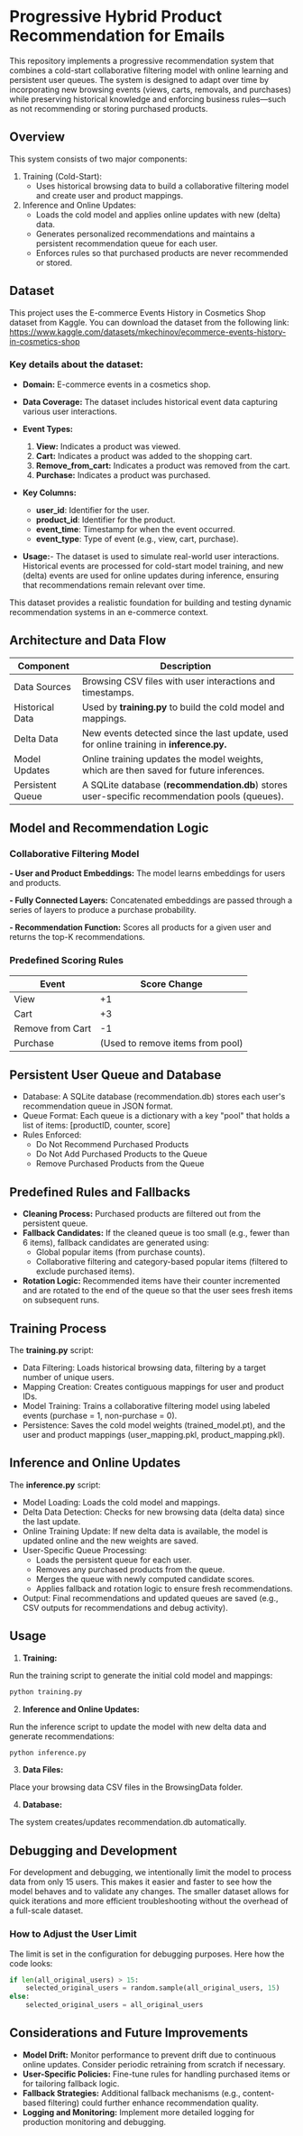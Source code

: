 # Progressive Hybrid Product Recommendation for Emails 
This repository implements a progressive recommendation system that combines a cold-start collaborative filtering model with online learning and persistent user queues. The system is designed to adapt over time by incorporating new browsing events (views, carts, removals, and purchases) while preserving historical knowledge and enforcing business rules—such as not recommending or storing purchased products.

## Overview
This system consists of two major components:

1. Training (Cold-Start):
	- Uses historical browsing data to build a collaborative filtering model and create user and product mappings.
2. Inference and Online Updates:
	- Loads the cold model and applies online updates with new (delta) data.
	- Generates personalized recommendations and maintains a persistent recommendation queue for each user.
	- Enforces rules so that purchased products are never recommended or stored.

## Dataset
This project uses the E-commerce Events History in Cosmetics Shop dataset from Kaggle. You can download the dataset from the following link:
https://www.kaggle.com/datasets/mkechinov/ecommerce-events-history-in-cosmetics-shop

### Key details about the dataset:

- **Domain:** E-commerce events in a cosmetics shop.
- **Data Coverage:** The dataset includes historical event data capturing various user interactions.
- **Event Types:**

	1. **View:** Indicates a product was viewed.
	2. **Cart:** Indicates a product was added to the shopping cart.
	3. **Remove_from_cart:** Indicates a product was removed from the cart.
	4. **Purchase:** Indicates a product was purchased.

- **Key Columns:**
	- **user_id**: Identifier for the user.
	- **product_id**: Identifier for the product.
	- **event_time**: Timestamp for when the event occurred.
	- **event_type**: Type of event (e.g., view, cart, purchase).

- **Usage:**- 
	The dataset is used to simulate real-world user interactions. Historical events are processed for cold-start model training, and new (delta) events are used for online updates during inference, ensuring that recommendations remain relevant over time.

This dataset provides a realistic foundation for building and testing dynamic recommendation systems in an e-commerce context.

## Architecture and Data Flow

|  Component |  Description |
| ------------ | ------------ |
|  Data Sources	 |  Browsing CSV files with user interactions and timestamps. |
| Historical Data	  |  Used by **training.py** to build the cold model and mappings.|
| Delta Data	  | New events detected since the last update, used for online training in **inference.py.**|
| Model Updates	  | Online training updates the model weights, which are then saved for future inferences.  |
|  Persistent Queue	 | A SQLite database (**recommendation.db**) stores user-specific recommendation pools (queues).  |

## Model and Recommendation Logic

### Collaborative Filtering Model

**- User and Product Embeddings:**
The model learns embeddings for users and products.

**- Fully Connected Layers:**
Concatenated embeddings are passed through a series of layers to produce a purchase probability.

**- Recommendation Function:**
Scores all products for a given user and returns the top-K recommendations.

### Predefined Scoring Rules

| Event  |  Score Change |
| ------------ | ------------ |
| View  |  +1 |
| Cart  | +3  |
|  Remove from Cart |  -1 |
| Purchase	  |  (Used to remove items from pool) |

## Persistent User Queue and Database

- Database:
A SQLite database (recommendation.db) stores each user's recommendation queue in JSON format.
- Queue Format:
Each queue is a dictionary with a key "pool" that holds a list of items:
[productID, counter, score]
- Rules Enforced:
	- Do Not Recommend Purchased Products
	- Do Not Add Purchased Products to the Queue
	- Remove Purchased Products from the Queue

## Predefined Rules and Fallbacks

- **Cleaning Process:**
Purchased products are filtered out from the persistent queue.
- **Fallback Candidates:**
If the cleaned queue is too small (e.g., fewer than 6 items), fallback candidates are generated using:
	- Global popular items (from purchase counts).
	- Collaborative filtering and category-based popular items (filtered to exclude purchased items).
- **Rotation Logic:**
Recommended items have their counter incremented and are rotated to the end of the queue so that the user sees fresh items on subsequent runs.

## Training Process
The **training.py** script:

- Data Filtering:
Loads historical browsing data, filtering by a target number of unique users.
- Mapping Creation:
Creates contiguous mappings for user and product IDs.
- Model Training:
Trains a collaborative filtering model using labeled events (purchase = 1, non-purchase = 0).
- Persistence:
Saves the cold model weights (trained_model.pt), and the user and product mappings (user_mapping.pkl, product_mapping.pkl).

## Inference and Online Updates
The **inference.py** script:

- Model Loading:
Loads the cold model and mappings.
- Delta Data Detection:
Checks for new browsing data (delta data) since the last update.
- Online Training Update:
If new delta data is available, the model is updated online and the new weights are saved.
- User-Specific Queue Processing:
	- Loads the persistent queue for each user.
	- Removes any purchased products from the queue.
	- Merges the queue with newly computed candidate scores.
	- Applies fallback and rotation logic to ensure fresh recommendations.
- Output:
Final recommendations and updated queues are saved (e.g., CSV outputs for recommendations and debug activity).

## Usage
1. **Training:**

Run the training script to generate the initial cold model and mappings:
```bash
python training.py
```
2. **Inference and Online Updates:**

Run the inference script to update the model with new delta data and generate recommendations:
```bash
python inference.py
```
3. **Data Files:**
   
Place your browsing data CSV files in the BrowsingData folder.

4. **Database:**

The system creates/updates recommendation.db automatically.

## Debugging and Development

For development and debugging, we intentionally limit the model to process data from only 15 users. This makes it easier and faster to see how the model behaves and to validate any changes. The smaller dataset allows for quick iterations and more efficient troubleshooting without the overhead of a full-scale dataset.

### How to Adjust the User Limit

The limit is set in the configuration for debugging purposes. Here how the code looks:

```python
if len(all_original_users) > 15:
    selected_original_users = random.sample(all_original_users, 15)
else:
    selected_original_users = all_original_users

```

## Considerations and Future Improvements
- **Model Drift:**
Monitor performance to prevent drift due to continuous online updates. Consider periodic retraining from scratch if necessary.
- **User-Specific Policies:**
Fine-tune rules for handling purchased items or for tailoring fallback logic.
- **Fallback Strategies:**
Additional fallback mechanisms (e.g., content-based filtering) could further enhance recommendation quality.
- **Logging and Monitoring:**
Implement more detailed logging for production monitoring and debugging.

